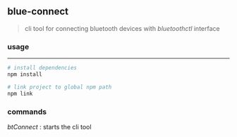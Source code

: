 ## blue-connect

> cli tool for connecting bluetooth devices with _bluetoothctl_ interface

### usage
---
```bash
# install dependencies
npm install

# link project to global npm path
npm link
```

### commands
*btConnect* : starts the cli tool
